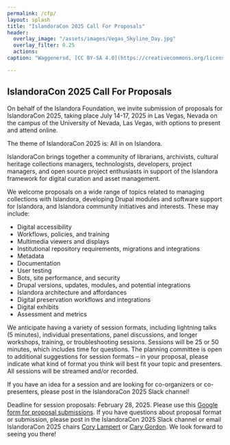 ```yaml
---
permalink: /cfp/
layout: splash
title: "IslandoraCon 2025 Call For Proposals"
header:
  overlay_image: "/assets/images/Vegas_Skyline_Day.jpg"
  overlay_filter: 0.25
  actions:
caption: "Waggenersd, [CC BY-SA 4.0](https://creativecommons.org/licenses/by-sa/4.0), via Wikimedia Commons"

---
```

## IslandoraCon 2025 Call For Proposals

On behalf of the Islandora Foundation, we invite submission of proposals for IslandoraCon 2025, taking place July 14-17, 2025 in Las Vegas, Nevada on the campus of the University of Nevada, Las Vegas, with options to present and attend online.

The theme of IslandoraCon 2025 is: All in on Islandora.

IslandoraCon brings together a community of librarians, archivists, cultural heritage collections managers, technologists, developers, project managers, and open source project enthusiasts in support of the Islandora framework for digital curation and asset management.

We welcome proposals on a wide range of topics related to managing collections with Islandora, developing Drupal modules and software support for Islandora, and Islandora community initiatives and interests. These may include:
* Digital accessibility
* Workflows, policies, and training
* Multimedia viewers and displays
* Institutional repository requirements, migrations and integrations
* Metadata
* Documentation
* User testing
* Bots, site performance, and security
* Drupal versions, updates, modules, and potential integrations
* Islandora architecture and affordances
* Digital preservation workflows and integrations
* Digital exhibits
* Assessment and metrics

We anticipate having a variety of session formats, including lightning talks (5 minutes), individual presentations, panel discussions, and longer workshops, training, or troubleshooting sessions. Sessions will be 25 or 50 minutes, which includes time for questions. The planning committee is open to additional suggestions for session formats – in your proposal, please indicate what kind of format you think will best fit your topic and presenters.  All sessions will be streamed and/or recorded.

If you have an idea for a session and are looking for co-organizers or co-presenters, please post in the IslandoraCon 2025 Slack channel!

Deadline for session proposals: February 28, 2025. Please use this [Google form for proposal submissions](https://forms.gle/evK99y7rSdRYQLit8). If you have questions about proposal format or submission, please post in the IslandoraCon 2025 Slack channel or email IslandoraCon 2025 chairs [Cory Lampert](mailto:cory.lampert@unlv.edu) or [Cary Gordon](mailto:cgordon@chillco.com). We look forward to seeing you there!
